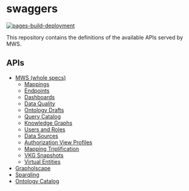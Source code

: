 # swaggers
[![pages-build-deployment](https://github.com/obdasystems/swaggers/actions/workflows/pages/pages-build-deployment/badge.svg)](https://github.com/obdasystems/swaggers/actions/workflows/pages/pages-build-deployment)

This repository contains the definitions of the available APIs served by MWS.


## APIs

- [MWS (whole specs)](https://obdasystems.github.io/swaggers/apis/mws)
  - [Mappings](https://obdasystems.github.io/swaggers/apis/mappings)
  - [Endpoints](https://obdasystems.github.io/swaggers/apis/endpoints)
  - [Dashboards](https://obdasystems.github.io/swaggers/apis/dashboards)
  - [Data Quality](https://obdasystems.github.io/swaggers/apis/dataquality)
  - [Ontology Drafts](https://obdasystems.github.io/swaggers/apis/ontologydrafts)
  - [Query Catalog](https://obdasystems.github.io/swaggers/apis/querycatalog)
  - [Knowledge Graphs](https://obdasystems.github.io/swaggers/apis/kg)
  - [Users and Roles](https://obdasystems.github.io/swaggers/apis/usersandroles)
  - [Data Sources](https://obdasystems.github.io/swaggers/apis/datasources)
  - [Authorization View Profiles](https://obdasystems.github.io/swaggers/apis/avp)
  - [Mapping Triplification](https://obdasystems.github.io/swaggers/apis/mappingtriplification)
  - [VKG Snapshots](https://obdasystems.github.io/swaggers/apis/vkgsnapshots)
  - [Virtual Entities](https://obdasystems.github.io/swaggers/apis/virtualentities)
- [Grapholscape](https://obdasystems.github.io/swaggers/apis/rdf-graph)
- [Sparqling](https://obdasystems.github.io/swaggers/apis/sparqling)
- [Ontology Catalog](https://obdasystems.github.io/swaggers/apis/ontology-catalog)
